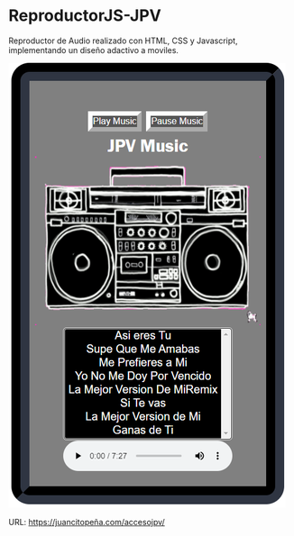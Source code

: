 # ReproductorJS-JPV
Reproductor de Audio realizado con HTML, CSS y Javascript, implementando un diseño adactivo a moviles.

![](reproductorjpv.png)

URL: https://juancitopeña.com/accesojpv/
